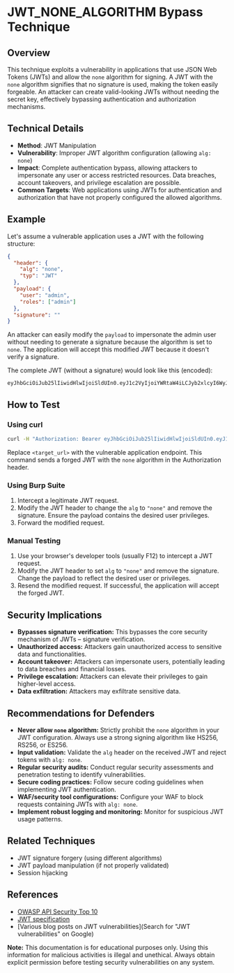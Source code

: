# JWT_NONE_ALGORITHM Bypass Technique

## Overview

This technique exploits a vulnerability in applications that use JSON Web Tokens (JWTs) and allow the `none` algorithm for signing.  A JWT with the `none` algorithm signifies that no signature is used, making the token easily forgeable.  An attacker can create valid-looking JWTs without needing the secret key, effectively bypassing authentication and authorization mechanisms.

## Technical Details

- **Method**: JWT Manipulation
- **Vulnerability**: Improper JWT algorithm configuration (allowing `alg: none`)
- **Impact**: Complete authentication bypass, allowing attackers to impersonate any user or access restricted resources.  Data breaches, account takeovers, and privilege escalation are possible.
- **Common Targets**: Web applications using JWTs for authentication and authorization that have not properly configured the allowed algorithms.

## Example

Let's assume a vulnerable application uses a JWT with the following structure:

```json
{
  "header": {
    "alg": "none",
    "typ": "JWT"
  },
  "payload": {
    "user": "admin",
    "roles": ["admin"]
  },
  "signature": "" 
}
```

An attacker can easily modify the `payload` to impersonate the admin user without needing to generate a signature because the algorithm is set to `none`.  The application will accept this modified JWT because it doesn't verify a signature.

The complete JWT (without a signature) would look like this (encoded):

```text
eyJhbGciOiJub25lIiwidHlwIjoiSldUIn0.eyJ1c2VyIjoiYWRtaW4iLCJyb2xlcyI6WyJhZG1pbiJdfQ.
```

## How to Test

### Using curl

```bash
curl -H "Authorization: Bearer eyJhbGciOiJub25lIiwidHlwIjoiSldUIn0.eyJ1c2VyIjoiYWRtaW4iLCJyb2xlcyI6WyJhZG1pbiJdfQ." <target_url>
```
Replace `<target_url>` with the vulnerable application endpoint.  This command sends a forged JWT with the `none` algorithm in the Authorization header.


### Using Burp Suite

1. Intercept a legitimate JWT request.
2. Modify the JWT header to change the `alg` to `"none"` and remove the signature.  Ensure the payload contains the desired user privileges.
3. Forward the modified request.


### Manual Testing

1. Use your browser's developer tools (usually F12) to intercept a JWT request.
2.  Modify the JWT header to set `alg` to `"none"` and remove the signature.  Change the payload to reflect the desired user or privileges.
3. Resend the modified request.  If successful, the application will accept the forged JWT.


## Security Implications

- **Bypasses signature verification:** This bypasses the core security mechanism of JWTs – signature verification.
- **Unauthorized access:** Attackers gain unauthorized access to sensitive data and functionalities.
- **Account takeover:**  Attackers can impersonate users, potentially leading to data breaches and financial losses.
- **Privilege escalation:** Attackers can elevate their privileges to gain higher-level access.
- **Data exfiltration:** Attackers may exfiltrate sensitive data.


## Recommendations for Defenders

- **Never allow `none` algorithm:** Strictly prohibit the `none` algorithm in your JWT configuration.  Always use a strong signing algorithm like HS256, RS256, or ES256.
- **Input validation:** Validate the `alg` header on the received JWT and reject tokens with `alg: none`.
- **Regular security audits:** Conduct regular security assessments and penetration testing to identify vulnerabilities.
- **Secure coding practices:** Follow secure coding guidelines when implementing JWT authentication.
- **WAF/security tool configurations:** Configure your WAF to block requests containing JWTs with `alg: none`.
- **Implement robust logging and monitoring:**  Monitor for suspicious JWT usage patterns.


## Related Techniques

- JWT signature forgery (using different algorithms)
- JWT payload manipulation (if not properly validated)
- Session hijacking

## References

- [OWASP API Security Top 10](https://owasp.org/www-project-top-ten/)
- [JWT specification](https://jwt.io/)
- [Various blog posts on JWT vulnerabilities](Search for "JWT vulnerabilities" on Google)


**Note:** This documentation is for educational purposes only.  Using this information for malicious activities is illegal and unethical.  Always obtain explicit permission before testing security vulnerabilities on any system.
